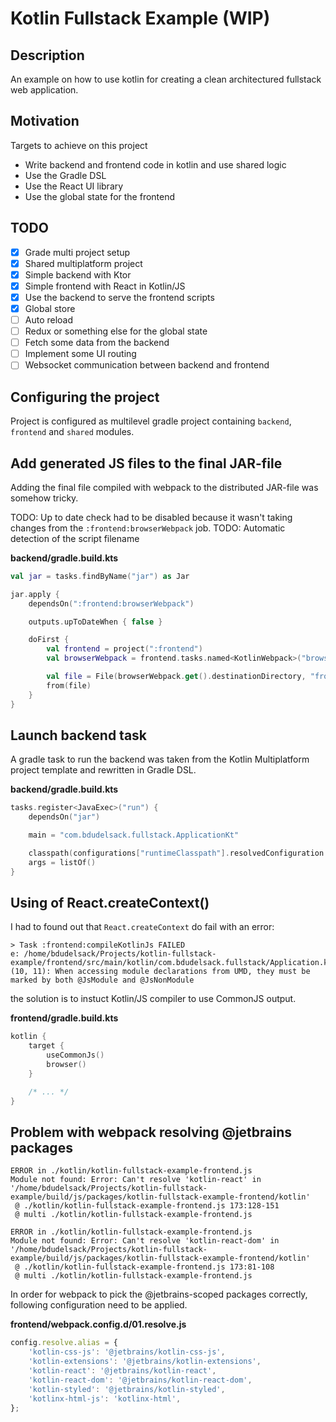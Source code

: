 # Kotlin Fullstack Example (WIP)

## Description

An example on how to use kotlin for creating a clean architectured fullstack web application.

## Motivation

Targets to achieve on this project

* Write backend and frontend code in kotlin and use shared logic
* Use the Gradle DSL
* Use the React UI library
* Use the global state for the frontend

## TODO

- [x] Grade multi project setup
- [x] Shared multiplatform project
- [x] Simple backend with Ktor
- [x] Simple frontend with React in Kotlin/JS
- [x] Use the backend to serve the frontend scripts
- [x] Global store
- [ ] Auto reload
- [ ] Redux or something else for the global state
- [ ] Fetch some data from the backend
- [ ] Implement some UI routing
- [ ] Websocket communication between backend and frontend

## Configuring the project

Project is configured as multilevel gradle project containing `backend`, `frontend` and `shared` modules.

## Add generated JS files to the final JAR-file

Adding the final file compiled with webpack to the distributed JAR-file was somehow tricky. 

TODO: Up to date check had to be disabled because it wasn't taking changes from the `:frontend:browserWebpack` job.
TODO: Automatic detection of the script filename

**backend/gradle.build.kts**
```kotlin
val jar = tasks.findByName("jar") as Jar

jar.apply {
    dependsOn(":frontend:browserWebpack")

    outputs.upToDateWhen { false }

    doFirst {
        val frontend = project(":frontend")
        val browserWebpack = frontend.tasks.named<KotlinWebpack>("browserWebpack")

        val file = File(browserWebpack.get().destinationDirectory, "frontend.js")
        from(file)
    }
}
```
## Launch backend task

A gradle task to run the backend was taken from the Kotlin Multiplatform project template and rewritten in Gradle DSL.

**backend/gradle.build.kts**
```kotlin
tasks.register<JavaExec>("run") {
    dependsOn("jar")

    main = "com.bdudelsack.fullstack.ApplicationKt"

    classpath(configurations["runtimeClasspath"].resolvedConfiguration.files, jar.archiveFile.get().toString())
    args = listOf()
}
```

## Using of React.createContext()

I had to found out that `React.createContext` do fail with an error:

```
> Task :frontend:compileKotlinJs FAILED
e: /home/bdudelsack/Projects/kotlin-fullstack-example/frontend/src/main/kotlin/com.bdudelsack.fullstack/Application.kt: (10, 11): When accessing module declarations from UMD, they must be marked by both @JsModule and @JsNonModule
```

the solution is to instuct Kotlin/JS compiler to use CommonJS output.

**frontend/gradle.build.kts**
```kotlin
kotlin {
    target {
        useCommonJs()
        browser()
    }

    /* ... */
}
```

## Problem with webpack resolving @jetbrains packages

```log
ERROR in ./kotlin/kotlin-fullstack-example-frontend.js
Module not found: Error: Can't resolve 'kotlin-react' in '/home/bdudelsack/Projects/kotlin-fullstack-example/build/js/packages/kotlin-fullstack-example-frontend/kotlin'
 @ ./kotlin/kotlin-fullstack-example-frontend.js 173:128-151
 @ multi ./kotlin/kotlin-fullstack-example-frontend.js

ERROR in ./kotlin/kotlin-fullstack-example-frontend.js
Module not found: Error: Can't resolve 'kotlin-react-dom' in '/home/bdudelsack/Projects/kotlin-fullstack-example/build/js/packages/kotlin-fullstack-example-frontend/kotlin'
 @ ./kotlin/kotlin-fullstack-example-frontend.js 173:81-108
 @ multi ./kotlin/kotlin-fullstack-example-frontend.js
```

In order for webpack to pick the @jetbrains-scoped packages correctly, following configuration need to be applied.

**frontend/webpack.config.d/01.resolve.js**
```js
config.resolve.alias = {
    'kotlin-css-js': '@jetbrains/kotlin-css-js',
    'kotlin-extensions': '@jetbrains/kotlin-extensions',
    'kotlin-react': '@jetbrains/kotlin-react',
    'kotlin-react-dom': '@jetbrains/kotlin-react-dom',
    'kotlin-styled': '@jetbrains/kotlin-styled',
    'kotlinx-html-js': 'kotlinx-html',
};
```
